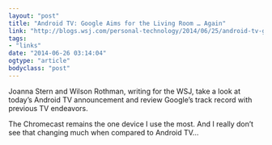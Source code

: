 ```yaml
---
layout: "post"
title: "Android TV: Google Aims for the Living Room … Again"
link: "http://blogs.wsj.com/personal-technology/2014/06/25/android-tv-google-aims-for-the-living-room-again/"
tags: 
- "links"
date: "2014-06-26 03:14:04"
ogtype: "article"
bodyclass: "post"
---
```


Joanna Stern and Wilson Rothman, writing for the WSJ, take a look at today’s Android TV announcement and review Google’s track record with previous TV endeavors.

The Chromecast remains the one device I use the most. And I really don’t see that changing much when compared to Android TV…
